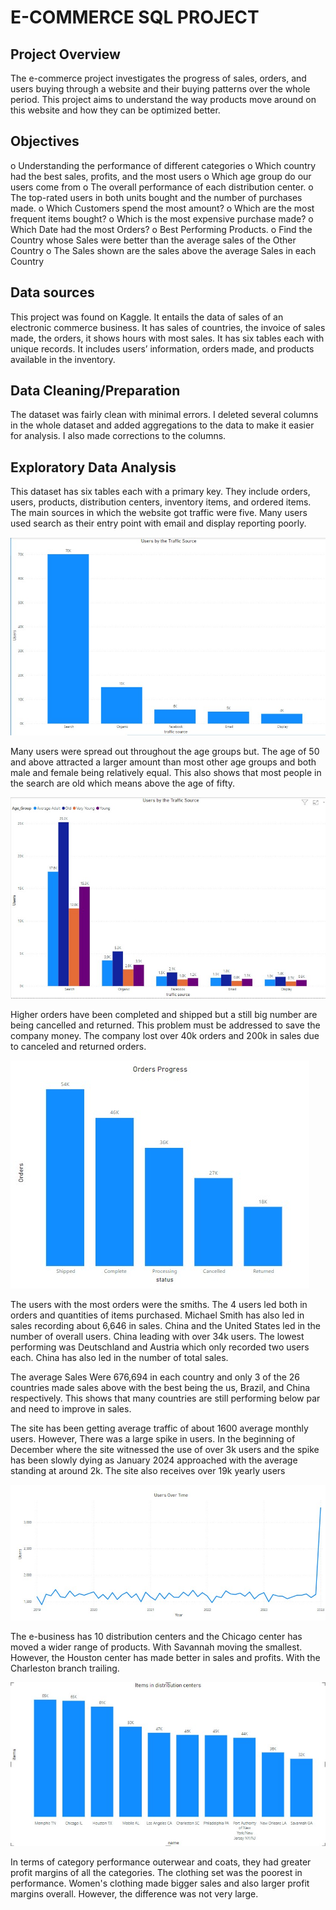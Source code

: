 # E-COMMERCE SQL PROJECT
## Project Overview
The e-commerce project investigates the progress of sales, orders, and users buying through a website and their buying patterns over the whole period. This project aims to understand the way products move around on this website and how they can be optimized better.

## Objectives
o	Understanding the performance of different categories
o	Which country had the best sales, profits, and the most users
o	Which age group do our users come from
o	The overall performance of each distribution center.
o	The top-rated users in both units bought and the number of purchases made.
o	Which Customers spend the most amount? 
o	Which are the most frequent items bought? 
o	Which is the most expensive purchase made? 
o	Which Date had the most Orders?
o	Best Performing Products.
o	Find the Country whose Sales were better than the average sales of the Other Country
o	The Sales shown are the sales above the average Sales in each Country

## Data sources
This project was found on Kaggle. It entails the data of sales of an electronic commerce business. It has sales of countries, the invoice of sales made, the orders, it shows hours with most sales. It has six tables each with unique records. It includes users’ information, orders made, and products available in the inventory.

## Data Cleaning/Preparation
The dataset was fairly clean with minimal errors. I deleted several columns in the whole dataset and added aggregations to the data to make it easier for analysis. I also made corrections to the columns.

## Exploratory Data Analysis
This dataset has six tables each with a primary key. They include orders, users, products, distribution centers, inventory items, and ordered items.
The main sources in which the website got traffic were five. Many users used search as their entry point with email and display reporting poorly.

![Traffic Sources](https://github.com/datawithlusaka/E-commerce-SQL/blob/main/images/traffic_source.jpg)

Many users were spread out throughout the age groups but. The age of 50 and above attracted a larger amount than most other age groups and both male and female being relatively equal. This also shows that most people in the search are old which means above the age of fifty.

![Age Group By traffic](https://github.com/datawithlusaka/E-commerce-SQL/blob/main/images/2.jpg)

Higher orders have been completed and shipped but a still big number are being cancelled and returned. This problem must be addressed to save the company money. The company lost over 40k orders and 200k in sales due to canceled and returned orders.

![orders](https://github.com/datawithlusaka/E-commerce-SQL/blob/main/images/orderss.jpg)

The users with the most orders were the smiths. The 4 users led both in orders and quantities of items purchased. Michael Smith has also led in sales recording about 6,646 in sales.
China and the United States led in the number of overall users. China leading with over 34k users. The lowest performing was Deutschland and Austria which only recorded two users each. China has also led in the number of total sales.

The average Sales Were 676,694 in each country and only 3 of the 26 countries made sales above with the best being the us, Brazil, and China respectively. This shows that many countries are still performing below par and need to improve in sales.

The site has been getting average traffic of about 1600 average monthly users. However, There was a large spike in users. In the beginning of December where the site witnessed the use of over 3k users and the spike has been slowly dying as January 2024 approached with the average standing at around 2k.
The site also receives over 19k yearly users

![Users](https://github.com/datawithlusaka/E-commerce-SQL/blob/main/images/users.jpg)

The e-business has 10 distribution centers and the Chicago center has moved a wider range of products. With Savannah moving the smallest. However, the Houston center has made better in sales and profits. With the Charleston branch trailing.

![Distribution Centers](https://github.com/datawithlusaka/E-commerce-SQL/blob/main/images/distributionc.jpg)

In terms of category performance outerwear and coats, they had greater profit margins of all the categories. The clothing set was the poorest in performance. Women's clothing made bigger sales and also larger profit margins overall. However, the difference was not very large.
